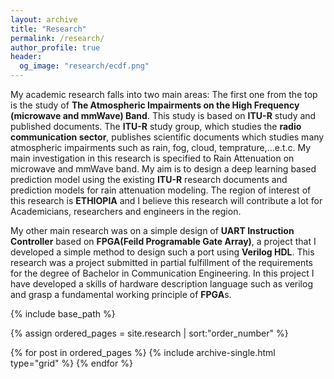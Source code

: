 ```yaml
---
layout: archive
title: "Research"
permalink: /research/
author_profile: true
header:
  og_image: "research/ecdf.png"
---
```


My academic research falls into two main areas: The first one from the top is the study of **The Atmospheric Impairments on the High Frequency (microwave and mmWave)  Band**. This study is based on **ITU-R** study and published documents. The **ITU-R** study group,  which studies the **radio communication sector**, publishes scientific documents which studies many  atmospheric impairments such as rain, fog, cloud, temprature,...e.t.c. My main investigation in this research is specified to Rain Attenuation on microwave and mmWave band.  My aim is to design a deep learning based prediction model using the existing **ITU-R** research documents and prediction models for rain attenuation modeling. The region of interest of this research is **ETHIOPIA** and I believe this research will contribute a lot for Academicians, researchers and engineers in the region. 

My other main research was on a simple design of **UART Instruction Controller** based on **FPGA(Feild Programable Gate Array)**, a project that I developed a simple method to design such a port using  **Verilog HDL**. This research was a project submitted in partial fulfillment of the requirements for the degree of Bachelor in Communication Engineering. In this project I have developed a skills of hardware description language such as verilog and grasp a fundamental working principle of **FPGA**s. 



<nbsp>

{% include base_path %}

{% assign ordered_pages = site.research | sort:"order_number" %}

{% for post in ordered_pages %}
  {% include archive-single.html type="grid" %}
{% endfor %}

